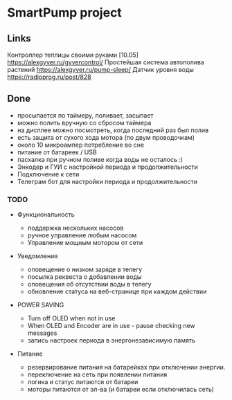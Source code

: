 
# SmartPump project



## Links
Контроллер теплицы своими руками [10.05]
https://alexgyver.ru/gyvercontrol/
Простейшая система автополива растений
https://alexgyver.ru/pump-sleep/
Датчик уровня воды
https://radioprog.ru/post/828


## Done
- просыпается по таймеру, поливает, засыпает
- можно полить вручную со сбросом таймера
- на дисплее можно посмотреть, когда последний раз был полив
- есть защита от сухого хода мотора (по двум проводочкам)
- около 10 микроампер потребление во сне
- питание от батареек / USB
- пасхалка при ручном поливе когда воды не осталось :)
- Энкодер и ГУИ с настройкой периода и продолжительности
- Подключение к сети
- Телеграм бот для настройки периода и продолжительности


### TODO

- Функциональность
    - поддержка нескольких насосов
    - ручное управление любым насосом
    - Управление мощным мотором от сети

- Уведомления
    - оповещение о низком заряде в телегу
    - посылка реквеста о добавлении воды
    - оповещения об отсутствии воды в телегу
    - обновление статуса на веб-странице при каждом действии

- POWER SAVING
    - Turn off OLED when not in use
    - When OLED and Encoder are in use - pause checking new messages
    - запись настроек периода в энергонезависимую память

- Питание
    - резервирование питания на батарейках при отключении энергии.
    - переключение на сеть при появлении питания
    - логика и статус питаются от батареи
    - моторы питаются от эл-ва (и батареи если отключилась сеть)
